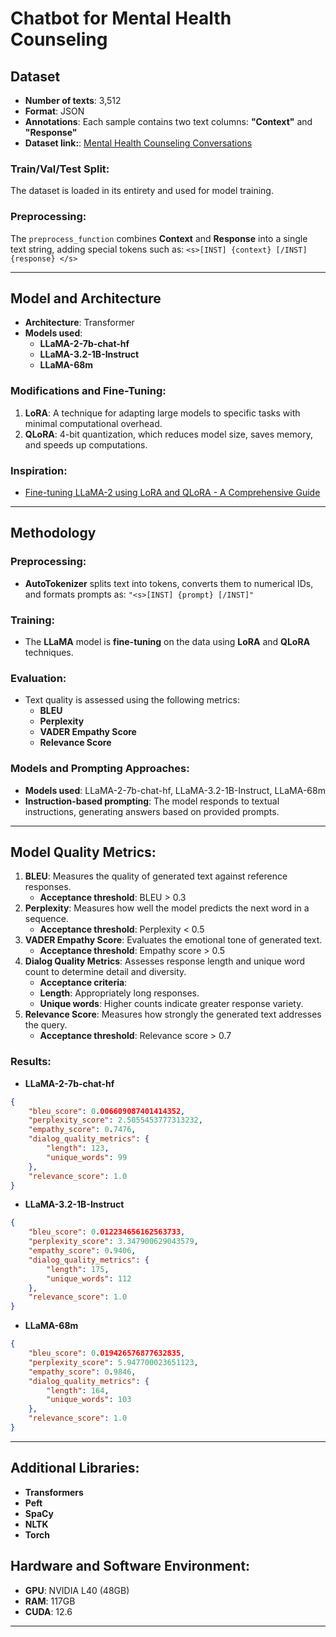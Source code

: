 # Chatbot for Mental Health Counseling

## Dataset
- **Number of texts**: 3,512
- **Format**: JSON
- **Annotations**: Each sample contains two text columns: **"Context"** and **"Response"**
- **Dataset link:**: [Mental Health Counseling Conversations](https://huggingface.co/datasets/Amod/mental_health_counseling_conversations)

### Train/Val/Test Split:
The dataset is loaded in its entirety and used for model training.

### Preprocessing:
The  `preprocess_function` combines  **Context** and **Response** into a single text string, adding special tokens such as: `<s>[INST] {context} [/INST] {response} </s>`

---
## Model and Architecture
- **Architecture**: Transformer
- **Models used**: 
  - **LLaMA-2-7b-chat-hf**
  - **LLaMA-3.2-1B-Instruct**
  - **LLaMA-68m**

### Modifications and Fine-Tuning:
1. **LoRA**: A technique for adapting large models to specific tasks with minimal computational overhead.
2. **QLoRA**: 4-bit quantization, which reduces model size, saves memory, and speeds up computations.

### Inspiration:
- [Fine-tuning LLaMA-2 using LoRA and QLoRA - A Comprehensive Guide](https://medium.com/@harsh.vardhan7695/fine-tuning-llama-2-using-lora-and-qlora-a-comprehensive-guide-fd2260f0aa5f)
---
## Methodology

### Preprocessing:
- **AutoTokenizer** splits text into tokens, converts them to numerical IDs, and formats prompts as:
  `"<s>[INST] {prompt} [/INST]"`

### Training:
- The **LLaMA** model is **fine-tuning** on the data using **LoRA** and **QLoRA** techniques.

### Evaluation:
- Text quality is assessed using the following metrics:
  - **BLEU**
  - **Perplexity**
  - **VADER Empathy Score**
  - **Relevance Score**

### Models and Prompting Approaches:
- **Models used**: LLaMA-2-7b-chat-hf, LLaMA-3.2-1B-Instruct, LLaMA-68m
- **Instruction-based prompting**: The model responds to textual instructions, generating answers based on provided prompts.
---
## Model Quality Metrics:
1. **BLEU**: Measures the quality of generated text against reference responses.
   - **Acceptance threshold**: BLEU > 0.3
2. **Perplexity**: Measures how well the model predicts the next word in a sequence.
   - **Acceptance threshold**: Perplexity < 0.5
3. **VADER Empathy Score**: Evaluates the emotional tone of generated text.
   - **Acceptance threshold**: Empathy score > 0.5
4. **Dialog Quality Metrics**: Assesses response length and unique word count to determine detail and diversity.
   - **Acceptance criteria**: 
   - **Length**: Appropriately long responses.
   - **Unique words**: Higher counts indicate greater response variety.
5. **Relevance Score**: Measures how strongly the generated text addresses the query.
   - **Acceptance threshold**: Relevance score > 0.7

### Results:
- **LLaMA-2-7b-chat-hf**
```json
{
    "bleu_score": 0.006609087401414352,
    "perplexity_score": 2.5055453777313232,
    "empathy_score": 0.7476,
    "dialog_quality_metrics": {
        "length": 123,
        "unique_words": 99
    },
    "relevance_score": 1.0
}
```
- **LLaMA-3.2-1B-Instruct**
```json
{
    "bleu_score": 0.012234656162563733,
    "perplexity_score": 3.347900629043579,
    "empathy_score": 0.9406,
    "dialog_quality_metrics": {
        "length": 175,
        "unique_words": 112
    },
    "relevance_score": 1.0
}
```
- **LLaMA-68m**
```json
{
    "bleu_score": 0.019426576877632835,
    "perplexity_score": 5.947700023651123,
    "empathy_score": 0.9846,
    "dialog_quality_metrics": {
        "length": 164,
        "unique_words": 103
    },
    "relevance_score": 1.0
}
```
---
## Additional Libraries:
- **Transformers**
- **Peft**
- **SpaCy**
- **NLTK**
- **Torch**

## Hardware and Software Environment:
- **GPU**: NVIDIA L40 (48GB)
- **RAM**: 117GB
- **CUDA**: 12.6
---

